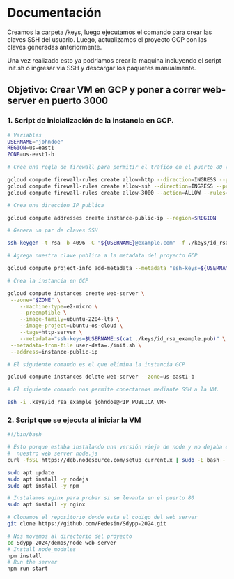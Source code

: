 # Documentación
Creamos la carpeta /keys, luego ejecutamos el comando para crear las claves SSH del usuario. Luego, actualizamos el proyecto GCP con las claves generadas anteriormente.

Una vez realizado esto ya podriamos crear la maquina incluyendo el script init.sh o ingresar via SSH y descargar los paquetes manualmente.

## Objetivo: Crear VM en GCP y poner a correr web-server en puerto 3000

### 1. Script de inicialización de la instancia en GCP.

```bash
# Variables
USERNAME="johndoe"
REGION=us-east1
ZONE=us-east1-b

# Cree una regla de firewall para permitir el tráfico en el puerto 80 (HTTP) / 22 (SSH) / 3000 (nodo-servidor web)

gcloud compute firewall-rules create allow-http --direction=INGRESS --priority=1000 --network=default --action=ALLOW --rules=tcp:80 --source-ranges=0.0.0.0/0
gcloud compute firewall-rules create allow-ssh --direction=INGRESS --priority=1000 --network=default --action=ALLOW --rules=tcp:22 --source-ranges=0.0.0.0/0
gcloud compute firewall-rules create allow-3000 --action=ALLOW --rules=tcp:3000 --source-ranges=0.0.0.0/0

# Crea una direccion IP publica

gcloud compute addresses create instance-public-ip --region=$REGION

# Genera un par de claves SSH

ssh-keygen -t rsa -b 4096 -C "${USERNAME}@example.com" -f ./keys/id_rsa_example -q -N ""

# Agrega nuestra clave publica a la metadata del proyecto GCP

gcloud compute project-info add-metadata --metadata "ssh-keys=${USERNAME}:$(cat ./keys/id_rsa_example.pub)"

# Crea la instancia en GCP

gcloud compute instances create web-server \
 --zone="$ZONE" \
    --machine-type=e2-micro \
    --preemptible \
    --image-family=ubuntu-2204-lts \
    --image-project=ubuntu-os-cloud \
    --tags=http-server \
    --metadata="ssh-keys=$USERNAME:$(cat ./keys/id_rsa_example.pub)" \
 --metadata-from-file user-data=./init.sh \
 --address=instance-public-ip

# El siguiente comando es el que elimina la instancia GCP

gcloud compute instances delete web-server --zone=us-east1-b

# El siguiente comando nos permite conectarnos mediante SSH a la VM.

ssh -i .keys/id_rsa_example johndoe@<IP_PUBLICA_VM>
```

### 2. Script que se ejecuta al iniciar la VM

```bash
#!/bin/bash

# Esto porque estaba instalando una versión vieja de node y no dejaba ejecutar
#  nuestro web server node.js
curl -fsSL https://deb.nodesource.com/setup_current.x | sudo -E bash -

sudo apt update
sudo apt install -y nodejs
sudo apt install -y npm

# Instalamos nginx para probar si se levanta en el puerto 80
sudo apt install -y nginx

# Clonamos el repositorio donde esta el codigo del web server
git clone https://github.com/Fedesin/Sdypp-2024.git

# Nos movemos al directorio del proyecto
cd Sdypp-2024/demos/node-web-server
# Install node_modules
npm install
# Run the server
npm run start
```
